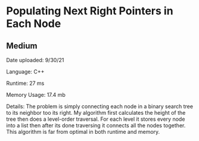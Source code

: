 
# Populating Next Right Pointers in Each Node

## Medium

Date uploaded: 9/30/21

Language: C++

Runtime: 27 ms

Memory Usage: 17.4 mb

Details: The problem is simply connecting each node in a binary search tree to its neighbor too its right. My algorithm first calculates the height of the tree then does a level-order traversal. For each level it stores every node into a list then after its done traversing it connects all the nodes together. This algorithm is far from optimal in both runtime and memory.
